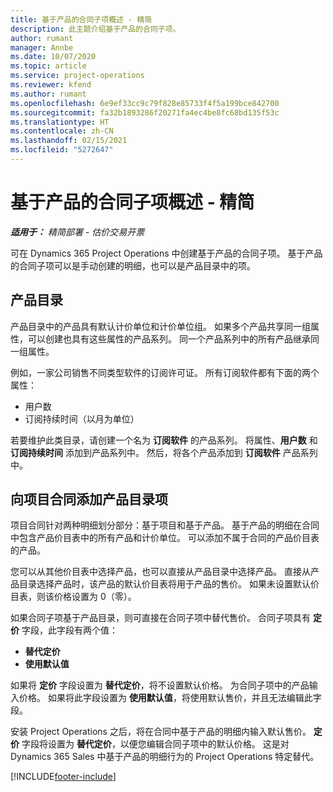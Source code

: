 ```yaml
---
title: 基于产品的合同子项概述 - 精简
description: 此主题介绍基于产品的合同子项。
author: rumant
manager: Annbe
ms.date: 10/07/2020
ms.topic: article
ms.service: project-operations
ms.reviewer: kfend
ms.author: rumant
ms.openlocfilehash: 6e9ef33cc9c79f828e85733f4f5a199bce842700
ms.sourcegitcommit: fa32b1893286f20271fa4ec4be8fc68bd135f53c
ms.translationtype: HT
ms.contentlocale: zh-CN
ms.lasthandoff: 02/15/2021
ms.locfileid: "5272647"
---
```

# <a name="product-based-contract-lines-overview---lite"></a>基于产品的合同子项概述 - 精简

_**适用于：** 精简部署 - 估价交易开票_

可在 Dynamics 365 Project Operations 中创建基于产品的合同子项。 基于产品的合同子项可以是手动创建的明细，也可以是产品目录中的项。

## <a name="product-catalog"></a>产品目录

产品目录中的产品具有默认计价单位和计价单位组。 如果多个产品共享同一组属性，可以创建也具有这些属性的产品系列。 同一个产品系列中的所有产品继承同一组属性。

例如，一家公司销售不同类型软件的订阅许可证。 所有订阅软件都有下面的两个属性：

- 用户数
- 订阅持续时间（以月为单位）

若要维护此类目录，请创建一个名为 **订阅软件** 的产品系列。 将属性、**用户数** 和 **订阅持续时间** 添加到产品系列中。 然后，将各个产品添加到 **订阅软件** 产品系列中。

## <a name="add-product-catalog-items-to-a-project-contract"></a>向项目合同添加产品目录项

项目合同针对两种明细划分部分：基于项目和基于产品。 基于产品的明细在合同中包含产品价目表中的所有产品和计价单位。 可以添加不属于合同的产品价目表的产品。

您可以从其他价目表中选择产品，也可以直接从产品目录中选择产品。 直接从产品目录选择产品时，该产品的默认价目表将用于产品的售价。 如果未设置默认价目表，则该价格设置为 0（零）。

如果合同子项基于产品目录，则可直接在合同子项中替代售价。 合同子项具有 **定价** 字段，此字段有两个值：

- **替代定价**
- **使用默认值**

如果将 **定价** 字段设置为 **替代定价**，将不设置默认价格。 为合同子项中的产品输入价格。 如果将此字段设置为 **使用默认值**，将使用默认售价，并且无法编辑此字段。

安装 Project Operations 之后，将在合同中基于产品的明细内输入默认售价。 **定价** 字段将设置为 **替代定价**，以便您编辑合同子项中的默认价格。 这是对 Dynamics 365 Sales 中基于产品的明细行为的 Project Operations 特定替代。


[!INCLUDE[footer-include](../../includes/footer-banner.md)]